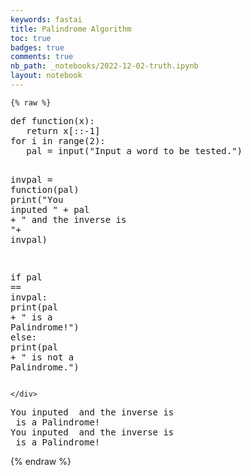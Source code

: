 ```yaml
---
keywords: fastai
title: Palindrome Algorithm
toc: true
badges: true
comments: true
nb_path: _notebooks/2022-12-02-truth.ipynb
layout: notebook
---
```


<!--
#################################################
### THIS FILE WAS AUTOGENERATED! DO NOT EDIT! ###
#################################################
# file to edit: _notebooks/2022-12-02-truth.ipynb
-->

<div class="container" id="notebook-container">
        
    {% raw %}
    
<div class="cell border-box-sizing code_cell rendered">
<div class="input">

<div class="inner_cell">
    <div class="input_area">
<div class=" highlight hl-ipython3"><pre><span></span><span class="k">def</span> <span class="nf">function</span><span class="p">(</span><span class="n">x</span><span class="p">):</span>
   <span class="k">return</span> <span class="n">x</span><span class="p">[::</span><span class="o">-</span><span class="mi">1</span><span class="p">]</span>
<span class="k">for</span> <span class="n">i</span> <span class="ow">in</span> <span class="nb">range</span><span class="p">(</span><span class="mi">2</span><span class="p">):</span>
   <span class="n">pal</span> <span class="o">=</span> <span class="nb">input</span><span class="p">(</span><span class="s2">&quot;Input a word to be tested.&quot;</span><span class="p">)</span>

   <span class="n">invpal</span> <span class="o">=</span> <span class="n">function</span><span class="p">(</span><span class="n">pal</span><span class="p">)</span>
   <span class="nb">print</span><span class="p">(</span><span class="s2">&quot;You inputed &quot;</span> <span class="o">+</span> <span class="n">pal</span> <span class="o">+</span> <span class="s2">&quot; and the inverse is &quot;</span><span class="o">+</span> <span class="n">invpal</span><span class="p">)</span>

   <span class="k">if</span> <span class="n">pal</span> <span class="o">==</span> <span class="n">invpal</span><span class="p">:</span>
      <span class="nb">print</span><span class="p">(</span><span class="n">pal</span> <span class="o">+</span> <span class="s2">&quot; is a Palindrome!&quot;</span><span class="p">)</span>
   <span class="k">else</span><span class="p">:</span>
      <span class="nb">print</span><span class="p">(</span><span class="n">pal</span> <span class="o">+</span> <span class="s2">&quot; is not a Palindrome.&quot;</span><span class="p">)</span>
</pre></div>

    </div>
</div>
</div>

<div class="output_wrapper">
<div class="output">

<div class="output_area">

<div class="output_subarea output_stream output_stdout output_text">
<pre>You inputed  and the inverse is 
 is a Palindrome!
You inputed  and the inverse is 
 is a Palindrome!
</pre>
</div>
</div>

</div>
</div>

</div>
    {% endraw %}

</div>
 

